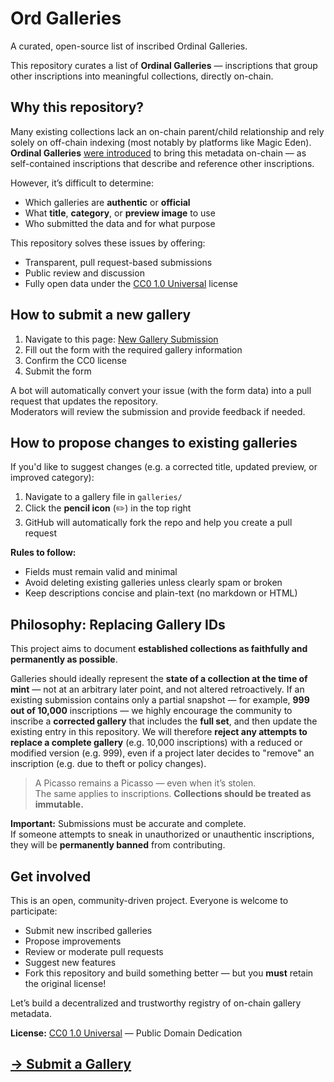 # Ord Galleries

A curated, open-source list of inscribed Ordinal Galleries.

This repository curates a list of **Ordinal Galleries** — inscriptions that group other inscriptions into meaningful collections, directly on-chain.

## Why this repository?

Many existing collections lack an on-chain parent/child relationship and rely solely on off-chain indexing (most notably by platforms like Magic Eden).
**Ordinal Galleries** [were introduced](https://github.com/ordinals/ord/pull/4212) to bring this metadata on-chain — as self-contained inscriptions that describe and reference other inscriptions.

However, it’s difficult to determine:
- Which galleries are **authentic** or **official**
- What **title**, **category**, or **preview image** to use
- Who submitted the data and for what purpose

This repository solves these issues by offering:
- Transparent, pull request-based submissions
- Public review and discussion
- Fully open data under the [CC0 1.0 Universal](LICENSE) license


## How to submit a new gallery

1. Navigate to this page: [New Gallery Submission](https://github.com/ordpool-space/ord-galleries/issues/new?template=gallery-submission.yml)  
2. Fill out the form with the required gallery information  
3. Confirm the CC0 license  
4. Submit the form  

A bot will automatically convert your issue (with the form data) into a pull request that updates the repository.  
Moderators will review the submission and provide feedback if needed.


## How to propose changes to existing galleries

If you'd like to suggest changes (e.g. a corrected title, updated preview, or improved category):

1. Navigate to a gallery file in `galleries/`  
2. Click the **pencil icon** (✏️) in the top right  
3. GitHub will automatically fork the repo and help you create a pull request


**Rules to follow:**
- Fields must remain valid and minimal  
- Avoid deleting existing galleries unless clearly spam or broken  
- Keep descriptions concise and plain-text (no markdown or HTML)


## Philosophy: Replacing Gallery IDs

This project aims to document **established collections as faithfully and permanently as possible**.

Galleries should ideally represent the **state of a collection at the time of mint** — not at an arbitrary later point, and not altered retroactively.
If an existing submission contains only a partial snapshot — for example, **999 out of 10,000** inscriptions — we highly encourage the community to inscribe a **corrected gallery** that includes the **full set**, and then update the existing entry in this repository.
We will therefore **reject any attempts to replace a complete gallery** (e.g. 10,000 inscriptions) with a reduced or modified version (e.g. 999), even if a project later decides to "remove" an inscription (e.g. due to theft or policy changes).

> A Picasso remains a Picasso — even when it’s stolen.  
> The same applies to inscriptions. **Collections should be treated as immutable.**

**Important:** Submissions must be accurate and complete.  
If someone attempts to sneak in unauthorized or unauthentic inscriptions, they will be **permanently banned** from contributing.


## Get involved

This is an open, community-driven project. Everyone is welcome to participate:

- Submit new inscribed galleries  
- Propose improvements  
- Review or moderate pull requests  
- Suggest new features  
- Fork this repository and build something better — but you **must** retain the original license!

Let’s build a decentralized and trustworthy registry of on-chain gallery metadata.


**License:** [CC0 1.0 Universal](LICENSE) — Public Domain Dedication

## [→ Submit a Gallery](https://github.com/ordpool-space/ord-galleries/issues/new?template=gallery-submission.yml)
